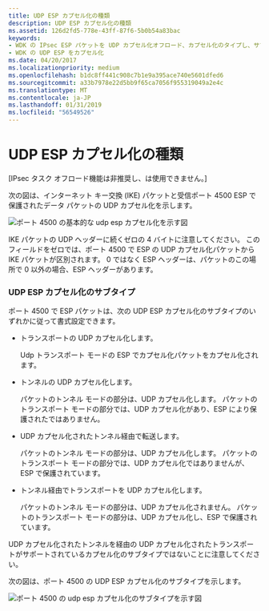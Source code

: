 ```yaml
---
title: UDP ESP カプセル化の種類
description: UDP ESP カプセル化の種類
ms.assetid: 126d2fd5-778e-43ff-87f6-5b0b54a83bac
keywords:
- WDK の IPsec ESP パケットを UDP カプセル化オフロード、カプセル化のタイプし、サブタイプ
- WDK の UDP ESP をカプセル化
ms.date: 04/20/2017
ms.localizationpriority: medium
ms.openlocfilehash: b1dc8ff441c908c7b1e9a395ace740e5601dfed6
ms.sourcegitcommit: a33b7978e22d5bb9f65ca7056f955319049a2e4c
ms.translationtype: MT
ms.contentlocale: ja-JP
ms.lasthandoff: 01/31/2019
ms.locfileid: "56549526"
---
```

# <a name="udp-esp-encapsulation-types"></a>UDP ESP カプセル化の種類

\[IPsec タスク オフロード機能は非推奨し、は使用できません。\]




次の図は、インターネット キー交換 (IKE) パケットと受信ポート 4500 ESP で保護されたデータ パケットの UDP カプセル化を示します。

![ポート 4500 の基本的な udp esp カプセル化を示す図](images/4500-encap-types.png)

IKE パケットの UDP ヘッダーに続くゼロの 4 バイトに注意してください。 このフィールドをゼロでは、ポート 4500 で ESP の UDP カプセル化パケットから IKE パケットが区別されます。 0 ではなく ESP ヘッダーは、パケットのこの場所で 0 以外の場合、ESP ヘッダーがあります。

### <a name="udp-esp-encapsulation-subtypes"></a>UDP ESP カプセル化のサブタイプ

ポート 4500 で ESP パケットは、次の UDP ESP カプセル化のサブタイプのいずれかに従って書式設定できます。

-   トランスポートの UDP カプセル化します。

    Udp トランスポート モードの ESP でカプセル化パケットをカプセル化されます。

-   トンネルの UDP カプセル化します。

    パケットのトンネル モードの部分は、UDP カプセル化します。 パケットのトランスポート モードの部分では、UDP カプセル化があり、ESP により保護されたではありません。

-   UDP カプセル化されたトンネル経由で転送します。

    パケットのトンネル モードの部分は、UDP カプセル化します。 パケットのトランスポート モードの部分では、UDP カプセル化ではありませんが、ESP で保護されています。

-   トンネル経由でトランスポートを UDP カプセル化します。

    パケットのトンネル モードの部分は、UDP カプセル化されません。 パケットのトランスポート モードの部分は、UDP カプセル化し、ESP で保護されています。

UDP カプセル化されたトンネルを経由の UDP カプセル化されたトランスポートがサポートされているカプセル化のサブタイプではないことに注意してください。

次の図は、ポート 4500 の UDP ESP カプセル化のサブタイプを示します。

![ポート 4500 の udp esp カプセル化のサブタイプを示す図](images/4500-encap-subtypes.png)

 

 





